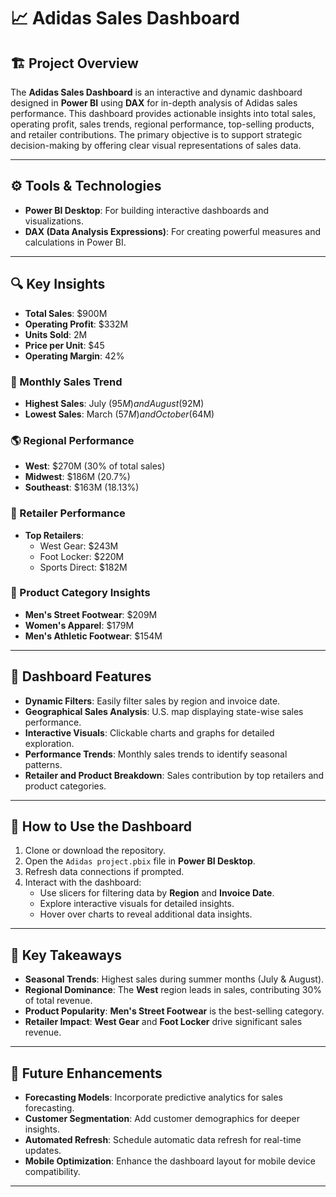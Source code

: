 # 📈 Adidas Sales Dashboard

## 🏗️ Project Overview
The **Adidas Sales Dashboard** is an interactive and dynamic dashboard designed in **Power BI** using **DAX** for in-depth analysis of Adidas sales performance. This dashboard provides actionable insights into total sales, operating profit, sales trends, regional performance, top-selling products, and retailer contributions. The primary objective is to support strategic decision-making by offering clear visual representations of sales data.

---

## ⚙️ Tools & Technologies
- **Power BI Desktop**: For building interactive dashboards and visualizations.
- **DAX (Data Analysis Expressions)**: For creating powerful measures and calculations in Power BI.

---

## 🔍 Key Insights
- **Total Sales**: $900M
- **Operating Profit**: $332M
- **Units Sold**: 2M
- **Price per Unit**: $45
- **Operating Margin**: 42%

### 📅 Monthly Sales Trend
- **Highest Sales**: July ($95M) and August ($92M)
- **Lowest Sales**: March ($57M) and October ($64M)

### 🌎 Regional Performance
- **West**: $270M (30% of total sales)
- **Midwest**: $186M (20.7%)
- **Southeast**: $163M (18.13%)

### 🏬 Retailer Performance
- **Top Retailers**:
  - West Gear: $243M
  - Foot Locker: $220M
  - Sports Direct: $182M

### 👕 Product Category Insights
- **Men's Street Footwear**: $209M
- **Women's Apparel**: $179M
- **Men's Athletic Footwear**: $154M

---

## 🌟 Dashboard Features
- **Dynamic Filters**: Easily filter sales by region and invoice date.
- **Geographical Sales Analysis**: U.S. map displaying state-wise sales performance.
- **Interactive Visuals**: Clickable charts and graphs for detailed exploration.
- **Performance Trends**: Monthly sales trends to identify seasonal patterns.
- **Retailer and Product Breakdown**: Sales contribution by top retailers and product categories.

---

## 🚀 How to Use the Dashboard
1. Clone or download the repository.
2. Open the `Adidas project.pbix` file in **Power BI Desktop**.
3. Refresh data connections if prompted.
4. Interact with the dashboard:
   - Use slicers for filtering data by **Region** and **Invoice Date**.
   - Explore interactive visuals for detailed insights.
   - Hover over charts to reveal additional data insights.

---

## 🎯 Key Takeaways
- **Seasonal Trends**: Highest sales during summer months (July & August).
- **Regional Dominance**: The **West** region leads in sales, contributing 30% of total revenue.
- **Product Popularity**: **Men's Street Footwear** is the best-selling category.
- **Retailer Impact**: **West Gear** and **Foot Locker** drive significant sales revenue.

---

## 🚀 Future Enhancements
- **Forecasting Models**: Incorporate predictive analytics for sales forecasting.
- **Customer Segmentation**: Add customer demographics for deeper insights.
- **Automated Refresh**: Schedule automatic data refresh for real-time updates.
- **Mobile Optimization**: Enhance the dashboard layout for mobile device compatibility.

---

